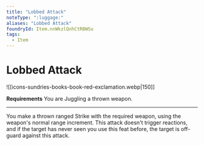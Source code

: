 ```yaml
---
title: "Lobbed Attack"
noteType: ":luggage:"
aliases: "Lobbed Attack"
foundryId: Item.nnWkzlQnhCtRBWSu
tags:
  - Item
---
```


# Lobbed Attack
![[icons-sundries-books-book-red-exclamation.webp|150]]

**Requirements** You are Juggling a thrown weapon.

* * *

You make a thrown ranged Strike with the required weapon, using the weapon's normal range increment. This attack doesn't trigger reactions, and if the target has never seen you use this feat before, the target is off-guard against this attack.
